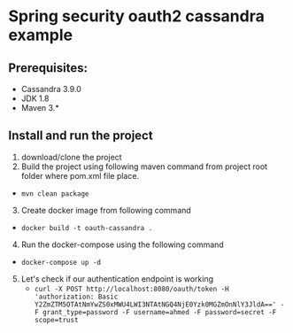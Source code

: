 #  Spring security oauth2 cassandra example

## Prerequisites:
* Cassandra 3.9.0
* JDK 1.8 
* Maven 3.*

## Install and run the project 
1. download/clone the project 
2. Build the project using following maven command from project root folder where pom.xml file place.
  * `mvn clean package`
3. Create docker image from following command 
  * `docker build -t oauth-cassandra .`
4. Run the docker-compose using the following command   
  * `docker-compose up -d`   
5. Let's check if our authentication endpoint is working
   * `curl -X POST http://localhost:8080/oauth/token -H 'authorization: Basic Y2ZmZTM5OTAtNmYwZS0xMWU4LWI3NTAtNGQ4NjE0Yzk0MGZmOnNlY3JldA==' -F grant_type=password -F username=ahmed -F password=secret -F scope=trust`
  
